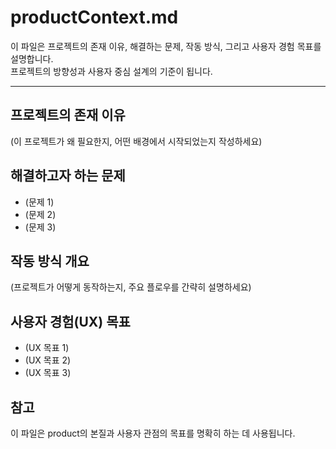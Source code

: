 # productContext.md

이 파일은 프로젝트의 존재 이유, 해결하는 문제, 작동 방식, 그리고 사용자 경험 목표를 설명합니다.  
프로젝트의 방향성과 사용자 중심 설계의 기준이 됩니다.

---

## 프로젝트의 존재 이유
(이 프로젝트가 왜 필요한지, 어떤 배경에서 시작되었는지 작성하세요)

## 해결하고자 하는 문제
- (문제 1)
- (문제 2)
- (문제 3)

## 작동 방식 개요
(프로젝트가 어떻게 동작하는지, 주요 플로우를 간략히 설명하세요)

## 사용자 경험(UX) 목표
- (UX 목표 1)
- (UX 목표 2)
- (UX 목표 3)

## 참고
이 파일은 product의 본질과 사용자 관점의 목표를 명확히 하는 데 사용됩니다.
